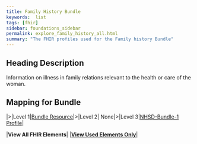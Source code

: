 ```yaml
---
title: Family History Bundle
keywords:  list
tags: [fhir]
sidebar: foundations_sidebar
permalink: explore_family_history_all.html
summary: "The FHIR profiles used for the Family history Bundle"
---
```



## Heading Description ##
Information on illness in family relations relevant to the health or care of the woman.

## Mapping for Bundle ##

|>|Level 1|[Bundle Resource](http://hl7.org/fhir/stu3/bundle.html)|>|Level 2| None|>|Level 3|[NHSD-Bundle-1 Profile](http://xxx)|

|**View All FHIR Elements**|    |**[View Used Elements Only](explore_family_history_all.html#mapping-for-bundle)**| 
